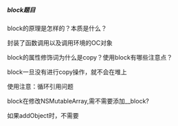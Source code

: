 ##### block题目

block的原理是怎样的？本质是什么？

封装了函数调用以及调用环境的OC对象



block的属性修饰词为什么是copy？使用block有哪些注意点？

block一旦没有进行copy操作，就不会在堆上

使用注意：循环引用问题



block在修改NSMutableArray,需不需要添加__block?

如果addObject时，不需要


